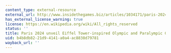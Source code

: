 ```yaml
---
content_type: external-resource
external_url: http://www.insidethegames.biz/articles/1034171/paris-2024-unveil-eiffel-tower-inspired-olympic-and-paralympic-games-bid-logo
has_external_license_warning: true
license: https://en.wikipedia.org/wiki/All_rights_reserved
status: ''
title: Paris 2024 unveil Eiffel Tower-inspired Olympic and Paralympic Games bid logo
uid: b4b8db82-21d9-4141-a0a4-ac8838d79781
wayback_url: ''
---
```

